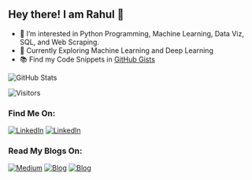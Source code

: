 <h2>Hey there! I am Rahul 👋</h2>

- 👀 I’m interested in Python Programming, Machine Learning, Data Viz, SQL, and Web Scraping.
- 🌱 Currently Exploring Machine Learning and Deep Learning
- 📚 Find my Code Snippets in [GitHub Gists](https://gist.github.com/Rahuls66)

![GitHub Stats](https://github-readme-stats.vercel.app/api?username=Rahuls66&theme=dark&show_icons=true)

![Visitors](https://gpvc.arturio.dev/Rahuls66)

<h3>Find Me On:</h3>
<p>
<a href="https://www.linkedin.com/in/rahul-shah6" target="_blank"><img alt="LinkedIn" src="https://img.shields.io/badge/linkedin-%230077B5.svg?&style=for-the-badge&logo=linkedin&logoColor=white" /></a>
<a href="https://www.kaggle.com/rahulshah06" target="_blank"><img alt="LinkedIn" src="https://img.shields.io/badge/Kaggle-20BEFF?style=for-the-badge&logo=Kaggle&logoColor=white"/></a>
</p>

<h3>Read My Blogs On:</h3>
<p>
<a href="https://rahulshah6.medium.com" target="_blank"><img alt="Medium" src="https://img.shields.io/badge/medium-%2312100E.svg?&style=for-the-badge&logo=medium&logoColor=white" /></a>
<a href="https://www.analyticsvidhya.com/blog/author/rahul105/" target="_blank"><img alt="Blog" src="https://img.shields.io/badge/GeeksforGeeks-298D46?style=for-the-badge&logo=geeksforgeeks&logoColor=white"/></a>
<a href="https://www.geeksforgeeks.org/pyspark-read-csv-file-into-dataframe/" target="_blank"><img alt="Blog" src="https://img.shields.io/badge/blog-999999?style=for-the-badge&logo=Blog&logoColor=black"/></a>
</p>


